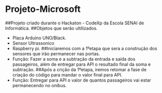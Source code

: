 # Projeto-Microsoft
##Projeto criado durante o Hackaton - CodeXp da Escola SENAI de Informática.
##Objetos que serão ultilizados.
 - Placa Arduino UNO/Black.
 - Sensor Ultrassonico
 - Raspberry pi.
##Iniciaremos com a 1ºetapa que sera a construção dos sensores que irão permanecer nas portas.
 - Função: Fazer a soma e a subtração da entrada e saída dos passageiros, além de entregar para API o resultado final da soma e subtração.
##Após a crição da 1ºetapa, iremos retomar a fase de criação do código para mandar o valor final para API.
 - Função: Entregar para API o valor de quantos passageiros vai estar permanecendo no onibus.
